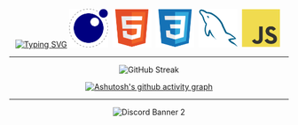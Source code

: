 

<div align="center">

<p>
  <a href="https://git.io/typing-svg"><img src="https://readme-typing-svg.demolab.com?font=Bebas+Neue&size=42&pause=1000&color=7779FFE4&center=true&vCenter=true&width=330&height=70&lines=Common+Languages" alt="Typing SVG" /></a> 
  <img src="https://github.com/devicons/devicon/blob/master/icons/lua/lua-original.svg" title="Lua"  alt="Lua" width="70" height="70"/>&nbsp;
  <img src="https://github.com/devicons/devicon/blob/master/icons/html5/html5-original.svg" title="HTML"  alt="HTML" width="70" height="70"/>&nbsp;
  <img src="https://github.com/devicons/devicon/blob/master/icons/css3/css3-original.svg" title="CSS"  alt="CSS" width="70" height="70"/>&nbsp;
  <img src="https://github.com/devicons/devicon/blob/master/icons/mysql/mysql-original.svg" title="MySQL"  alt="MySQL" width="70" height="70"/>&nbsp;
  <img src="https://github.com/devicons/devicon/blob/master/icons/javascript/javascript-original.svg" title="JavaScript"  alt="JavaScript" width="70" height="70"/>&nbsp;
</p>  

---

![GitHub Streak](http://github-readme-streak-stats.herokuapp.com?user=NexusDivide&theme=dark&card_width=1080&background=35%2C000000%2C8C65A450&ring=8380EBD3&fire=D0E7EB&currStreakNum=D0EBEB&currStreakLabel=9D90FFD5&border=EBEBEB51)

[![Ashutosh's github activity graph](https://github-readme-activity-graph.cyclic.app/graph?username=NexusDivide&theme=react&height=300&line=8380EBD3&point=D0E7EB)](https://github.com/ashutosh00710/github-readme-activity-graph)

---

<p>
  <img src="https://discordapp.com/api/guilds/1058408688727117896/widget.png?style=banner2" alt="Discord Banner 2" allowtransparency="true" />
</p>

</div>

